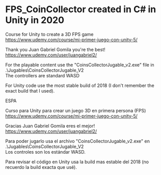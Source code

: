 # FPS_CoinCollector created in C# in Unity in 2020
Course for Unity to create a 3D FPS game https://www.udemy.com/course/mi-primer-juego-con-unity-5/

Thank you Juan Gabriel Gomila you're the best! https://www.udemy.com/user/juangabriel2/

For the playable content use the "CoinsCollectorJugable_v2.exe" file in .\Jugables\CoinsCollectorJugable_V2\
The controllers are standard WASD

For Unity code use the most stable build of 2018 (I don't remember the exact build that I used).



ESPA

Curso para Unity para crear un juego 3D en primera persona (FPS) https://www.udemy.com/course/mi-primer-juego-con-unity-5/

Gracias Juan Gabriel Gomila eres el mejor! https://www.udemy.com/user/juangabriel2/

Para poder jugarlo usa el archivo "CoinsCollectorJugable_v2.exe" en .\Jugables\CoinsCollectorJugable_V2\
Los controles son los estándar WASD.

Para revisar el código en Unity usa la build mas estable del 2018 (no recuerdo la build exacta que usé).
